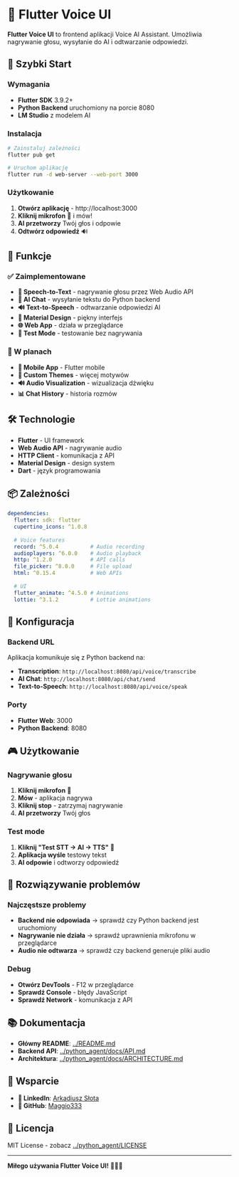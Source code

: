 # 🎤 Flutter Voice UI

**Flutter Voice UI** to frontend aplikacji Voice AI Assistant. Umożliwia nagrywanie głosu, wysyłanie do AI i odtwarzanie odpowiedzi.

## 🚀 Szybki Start

### Wymagania
- **Flutter SDK** 3.9.2+
- **Python Backend** uruchomiony na porcie 8080
- **LM Studio** z modelem AI

### Instalacja
```bash
# Zainstaluj zależności
flutter pub get

# Uruchom aplikację
flutter run -d web-server --web-port 3000
```

### Użytkowanie
1. **Otwórz aplikację** - http://localhost:3000
2. **Kliknij mikrofon** 🎤 i mów!
3. **AI przetworzy** Twój głos i odpowie
4. **Odtwórz odpowiedź** 🔊

## 🎯 Funkcje

### ✅ Zaimplementowane
- **🎤 Speech-to-Text** - nagrywanie głosu przez Web Audio API
- **🤖 AI Chat** - wysyłanie tekstu do Python backend
- **🔊 Text-to-Speech** - odtwarzanie odpowiedzi AI
- **📱 Material Design** - piękny interfejs
- **🌐 Web App** - działa w przeglądarce
- **🧪 Test Mode** - testowanie bez nagrywania

### 🚧 W planach
- **📱 Mobile App** - Flutter mobile
- **🎨 Custom Themes** - więcej motywów
- **🔊 Audio Visualization** - wizualizacja dźwięku
- **📊 Chat History** - historia rozmów

## 🛠️ Technologie

- **Flutter** - UI framework
- **Web Audio API** - nagrywanie audio
- **HTTP Client** - komunikacja z API
- **Material Design** - design system
- **Dart** - język programowania

## 📦 Zależności

```yaml
dependencies:
  flutter: sdk: flutter
  cupertino_icons: ^1.0.8
  
  # Voice features
  record: ^5.0.4          # Audio recording
  audioplayers: ^6.0.0    # Audio playback
  http: ^1.2.0            # API calls
  file_picker: ^8.0.0     # File upload
  html: ^0.15.4           # Web APIs
  
  # UI
  flutter_animate: ^4.5.0 # Animations
  lottie: ^3.1.2          # Lottie animations
```

## 🔧 Konfiguracja

### Backend URL
Aplikacja komunikuje się z Python backend na:
- **Transcription**: `http://localhost:8080/api/voice/transcribe`
- **AI Chat**: `http://localhost:8080/api/chat/send`
- **Text-to-Speech**: `http://localhost:8080/api/voice/speak`

### Porty
- **Flutter Web**: 3000
- **Python Backend**: 8080

## 🎮 Użytkowanie

### Nagrywanie głosu
1. **Kliknij mikrofon** 🎤
2. **Mów** - aplikacja nagrywa
3. **Kliknij stop** - zatrzymaj nagrywanie
4. **AI przetworzy** Twój głos

### Test mode
1. **Kliknij "Test STT → AI → TTS"** 🧪
2. **Aplikacja wyśle** testowy tekst
3. **AI odpowie** i odtworzy odpowiedź

## 🔧 Rozwiązywanie problemów

### Najczęstsze problemy
- **Backend nie odpowiada** → sprawdź czy Python backend jest uruchomiony
- **Nagrywanie nie działa** → sprawdź uprawnienia mikrofonu w przeglądarce
- **Audio nie odtwarza** → sprawdź czy backend generuje pliki audio

### Debug
- **Otwórz DevTools** - F12 w przeglądarce
- **Sprawdź Console** - błędy JavaScript
- **Sprawdź Network** - komunikacja z API

## 📚 Dokumentacja

- **Główny README**: [../README.md](../README.md)
- **Backend API**: [../python_agent/docs/API.md](../python_agent/docs/API.md)
- **Architektura**: [../python_agent/docs/ARCHITECTURE.md](../python_agent/docs/ARCHITECTURE.md)

## 🤝 Wsparcie

- **💼 LinkedIn**: [Arkadiusz Słota](https://www.linkedin.com/in/arkadiusz-s%C5%82ota-229551172/)
- **🐙 GitHub**: [Maggio333](https://github.com/Maggio333)

## 📄 Licencja

MIT License - zobacz [../python_agent/LICENSE](../python_agent/LICENSE)

---

**Miłego używania Flutter Voice UI!** 🎉🎤🤖
